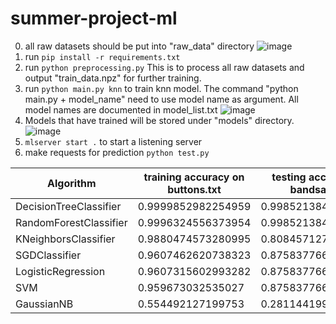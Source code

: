 # summer-project-ml

0. all raw datasets should be put into "raw_data" directory
![image](https://user-images.githubusercontent.com/45914103/153745493-497b32b7-f7cb-420c-9533-b079b88519dc.png)
2. run ```pip install -r requirements.txt```
3. run ```python preprocessing.py``` This is to process all raw datasets and output "train_data.npz" for further training.
4. run ```python main.py knn``` to train knn model. The command "python main.py + model_name" need to use model name as argument. All model names are documented in model_list.txt
![image](https://user-images.githubusercontent.com/45914103/153745596-6700584a-bf62-4ff1-91f7-09f6e75b14ba.png)
5. Models that have trained will be stored under "models" directory.
![image](https://user-images.githubusercontent.com/45914103/153745553-1b3da0a4-b5be-4f7d-90e4-306f50286431.png)
6. ```mlserver start .``` to start a listening server
7. make requests for prediction ```python test.py```


| Algorithm | training accuracy on buttons.txt | testing accuracy on bandsaw.txt |
| ----------- | ----------- | ----------- |
| DecisionTreeClassifier | 0.9999852982254959 | 0.9985213846472742 |
| RandomForestClassifier | 0.9996324556373954 | 0.9985213846472742 |
| KNeighborsClassifier | 0.9880474573280995 | 0.8084571270641885 |
| SGDClassifier | 0.9607462620738323 | 0.8758377668762524 |
| LogisticRegression | 0.9607315602993282 | 0.8758377668762524 |
| SVM | 0.959673032535027 | 0.8758377668762524 |
| GaussianNB | 0.554492127199753 | 0.28114419954397846 |
